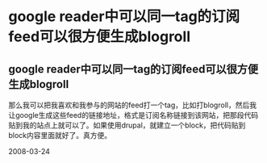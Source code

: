 # google reader中可以同一tag的订阅feed可以很方便生成blogroll

##  google reader中可以同一tag的订阅feed可以很方便生成blogroll

那么我可以把我喜欢和我参与的网站的feed打一个tag，比如打blogroll，然后我让google生成这些feed的链接地址，格式是订阅名称链接到该网站，把那段代码贴到我的站点上就可以了。如果使用drupal，就建立一个block，把代码贴到block内容里面就好了。真方便。


2008-03-24